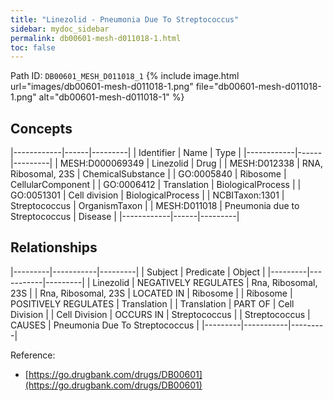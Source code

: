 ```yaml
---
title: "Linezolid - Pneumonia Due To Streptococcus"
sidebar: mydoc_sidebar
permalink: db00601-mesh-d011018-1.html
toc: false 
---
```



Path ID: `DB00601_MESH_D011018_1`
{% include image.html url="images/db00601-mesh-d011018-1.png" file="db00601-mesh-d011018-1.png" alt="db00601-mesh-d011018-1" %}

## Concepts

|------------|------|---------|
| Identifier | Name | Type    |
|------------|------|---------|
| MESH:D000069349 | Linezolid | Drug |
| MESH:D012338 | RNA, Ribosomal, 23S | ChemicalSubstance |
| GO:0005840 | Ribosome | CellularComponent |
| GO:0006412 | Translation | BiologicalProcess |
| GO:0051301 | Cell division | BiologicalProcess |
| NCBITaxon:1301 | Streptococcus | OrganismTaxon |
| MESH:D011018 | Pneumonia due to Streptococcus | Disease |
|------------|------|---------|

## Relationships

|---------|-----------|---------|
| Subject | Predicate | Object  |
|---------|-----------|---------|
| Linezolid | NEGATIVELY REGULATES | Rna, Ribosomal, 23S |
| Rna, Ribosomal, 23S | LOCATED IN | Ribosome |
| Ribosome | POSITIVELY REGULATES | Translation |
| Translation | PART OF | Cell Division |
| Cell Division | OCCURS IN | Streptococcus |
| Streptococcus | CAUSES | Pneumonia Due To Streptococcus |
|---------|-----------|---------|

Reference: 
  - [https://go.drugbank.com/drugs/DB00601](https://go.drugbank.com/drugs/DB00601)
